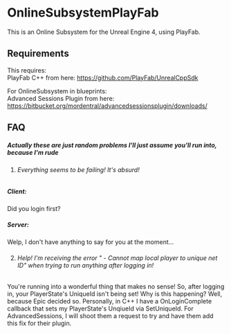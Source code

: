 # OnlineSubsystemPlayFab
This is an Online Subsystem for the Unreal Engine 4, using PlayFab.

## Requirements
This requires:  
PlayFab C++ from here: https://github.com/PlayFab/UnrealCppSdk  

For OnlineSubsystem in blueprints:  
Advanced Sessions Plugin from here: https://bitbucket.org/mordentral/advancedsessionsplugin/downloads/  

## FAQ
##### Actually these are just random problems I'll just assume you'll run into, because I'm rude


1. ###### *Everything* seems to be failing! It's absurd!
##### Client:
Did you login first?
##### Server:
Welp, I don't have anything to say for you at the moment...


2. ###### *Help!* I'm receiving the error " - Cannot map local player to unique net ID" when trying to run anything after logging in!
You're running into a wonderful thing that makes no sense! So, after logging in, your PlayerState's UniqueId isn't being set! Why is this happening? Well, because Epic decided so. Personally, in C++ I have a OnLoginComplete callback that sets my PlayerState's UnqiueId via SetUniqueId. For AdvancedSessions, I will shoot them a request to try and have them add this fix for their plugin.